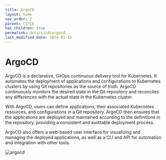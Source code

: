 ```yaml
---
title: ArgoCD
layout: home
nav_order: 2
parent: CI/CD
has_children: true
permalink: docs/cicd/argocd
last_modified_date: 2024-01-13
---
```


# ArgoCD

ArgoCD is a declarative, GitOps continuous delivery tool for Kubernetes. It automates the deployment of applications and configurations to Kubernetes clusters by using Git repositories as the source of truth. ArgoCD continuously monitors the desired state in the Git repository and reconciles any differences with the actual state in the Kubernetes cluster.

With ArgoCD, users can define applications, their associated Kubernetes resources, and configurations in a Git repository. ArgoCD then ensures that the applications are deployed and maintained according to the definitions in the repository, providing a consistent and auditable deployment process.

ArgoCD also offers a web-based user interface for visualizing and managing the deployed applications, as well as a CLI and API for automation and integration with other tools.

![argocd](https://user-cube.github.io/devops-cheatsheet/assets/images/argocd/argocd-logo.png)